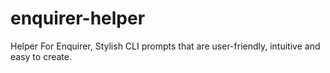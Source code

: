 # enquirer-helper
Helper For Enquirer, Stylish CLI prompts that are user-friendly, intuitive and easy to create.

